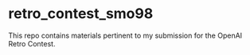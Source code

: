 # retro_contest_smo98
This repo contains materials pertinent to my submission for the OpenAI Retro Contest.

